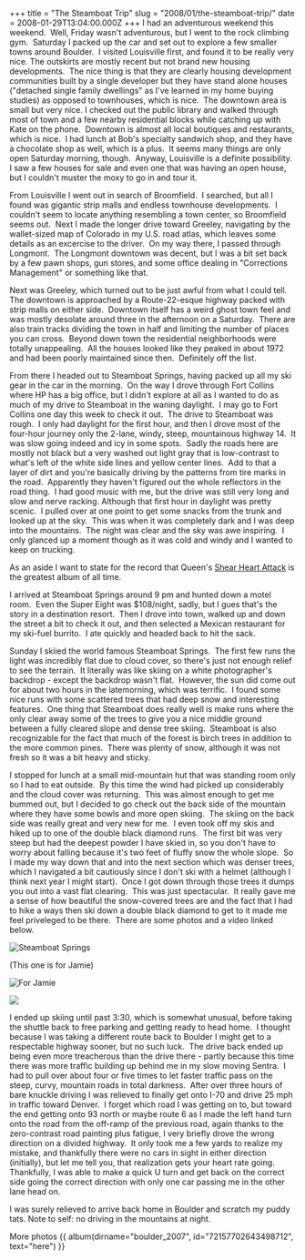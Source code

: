 +++
title = "The Steamboat Trip"
slug = "2008/01/the-steamboat-trip/"
date = 2008-01-29T13:04:00.000Z
+++
I had an adventurous weekend this weekend.  Well, Friday wasn't adventurous, but I went to the rock climbing gym.  Saturday I packed up the car and set out to explore a few smaller towns around Boulder.  I visited Louisville first, and found it to be really very nice. The outskirts are mostly recent but not brand new housing developments.  The nice thing is that they are clearly housing development communities built by a single developer but they have stand alone houses ("detached single family dwellings" as I've learned in my home buying studies) as opposed to townhouses, which is nice.  The downtown area is small but very nice. I checked out the public library and walked through most of town and a few nearby residential blocks while catching up with Kate on the phone.  Downtown is almost all local boutiques and restaurants, which is nice.  I had lunch at Bob's specialty sandwich shop, and they have a chocolate shop as well, which is a plus.  It seems many things are only open Saturday morning, though.  Anyway, Louisville is a definite possibility.  I saw a few houses for sale and even one that was having an open house, but I couldn't muster the moxy to go in and tour it.  

From Louisville I went out in search of Broomfield.  I searched, but all I found was gigantic strip malls and endless townhouse developments.  I couldn't seem to locate anything resembling a town center, so Broomfield seems out.  Next I made the longer drive toward Greeley, navigating by the wallet-sized map of Colorado in my U.S. road atlas, which leaves some details as an excercise to the driver.  On my way there, I passed through Longmont.  The Longmont downtown was decent, but I was a bit set back by a few pawn shops, gun stores, and some office dealing in "Corrections Management" or something like that.

Next was Greeley, which turned out to be just awful from what I could tell.  The downtown is approached by a Route-22-esque highway packed with strip malls on either side.  Downtown itself has a weird ghost town feel and was mostly desolate around three in the afternoon on a Saturday.  There are also train tracks dividing the town in half and limiting the number of places you can cross.  Beyond down town the residential neighborhoods were totally unappealing.  All the houses looked like they peaked in about 1972 and had been poorly maintained since then.  Definitely off the list.

From there I headed out to Steamboat Springs, having packed up all my ski gear in the car in the morning.  On the way I drove through Fort Collins where HP has a big office, but I didn't explore at all as I wanted to do as much of my drive to Steamboat in the waning daylight.  I may go to Fort Collins one day this week to check it out.  The drive to Steamboat was rough.  I only had daylight for the first hour, and then I drove most of the four-hour journey only the 2-lane, windy, steep, mountainous highway 14.  It was slow going indeed and icy in some spots.  Sadly the roads here are mostly not black but a very washed out light gray that is low-contrast to what's left of the white side lines and yellow center lines.  Add to that a layer of dirt and you're basically driving by the patterns from tire marks in the road.  Apparently they haven't figured out the whole reflectors in the road thing.  I had good music with me, but the drive was still very long and slow and nerve racking. Although that first hour in daylight was pretty scenic.  I pulled over at one point to get some snacks from the trunk and looked up at the sky.  This was when it was completely dark and I was deep into the mountains.  The night was clear and the sky was awe inspiring.  I only glanced up a moment though as it was cold and windy and I wanted to keep on trucking.

As an aside I want to state for the record that Queen's [Shear Heart Attack](http://www.amazon.com/Sheer-Heart-Attack-Queen/dp/B000000OAA/ref=pd_bbs_1?ie=UTF8&s=music&qid=1201593178&sr=8-1) is the greatest album of all time.

I arrived at Steamboat Springs around 9 pm and hunted down a motel room.  Even the Super Eight was $108/night, sadly, but I gues that's the story in a destination resort.  Then I drove into town, walked up and down the street a bit to check it out, and then selected a Mexican restaurant for my ski-fuel burrito.  I ate quickly and headed back to hit the sack.

Sunday I skiied the world famous Steamboat Springs.  The first few runs the light was incredibly flat due to cloud cover, so there's just not enough relief to see the terrain.  It literally was like skiing on a white photographer's backdrop - except the backdrop wasn't flat.  However, the sun did come out for about two hours in the latemorning, which was terrific.  I found some nice runs with some scattered trees that had deep snow and interesting features.  One thing that Steamboat does really well is make runs where the only clear away some of the trees to give you a nice middle ground between a fully cleared slope and dense tree skiing.  Steamboat is also recognizable for the fact that much of the forest is birch trees in addition to the more common pines.  There was plenty of snow, although it was not fresh so it was a bit heavy and sticky.

I stopped for lunch at a small mid-mountain hut that was standing room only so I had to eat outside.  By this time the wind had picked up considerably and the cloud cover was returning.  This was almost enough to get me bummed out, but I decided to go check out the back side of the mountain where they have some bowls and more open skiing.  The skiing on the back side was really great and very new for me.  I even took off my skis and hiked up to one of the double black diamond runs.  The first bit was very steep but had the deepest powder I have skied in, so you don't have to worry about falling because it's two feet of fluffy snow the whole slope.  So I made my way down that and into the next section which was denser trees, which I navigated a bit cautiously since I don't ski with a helmet (although I think next year I might start).  Once I got down through those trees it dumps you out into a vast flat clearing.  This was just spectacular.  It really gave me a sense of how beautiful the snow-covered trees are and the fact that I had to hike a ways then ski down a double black diamond to get to it made me feel priveleged to be there.  There are some photos and a video linked below.

![Steamboat Springs](https://peterlyons-org.s3.amazonaws.com/photos/boulder_2007/055_steamboat.jpg)

(This one is for Jamie)

![For Jamie](https://peterlyons-org.s3.amazonaws.com/photos/boulder_2007/056_steamboat_shadow.jpg)

![](https://peterlyons-org.s3.amazonaws.com/photos/boulder_2007/062_steamboat.jpg)

I ended up skiing until past 3:30, which is somewhat unusual, before taking the shuttle back to free parking and getting ready to head home.  I thought because I was taking a different route back to Boulder I might get to a respectable highway sooner, but no such luck.  The drive back ended up being even more treacherous than the drive there - partly because this time there was more traffic building up behind me in my slow moving Sentra.  I had to pull over about four or five times to let faster traffic pass on the steep, curvy, mountain roads in total darkness.  After over three hours of bare knuckle driving I was relieved to finally get onto I-70 and drive 25 mph in traffic toward Denver.  I forget which road I was getting on to, but toward the end getting onto 93 north or maybe route 6 as I made the left hand turn onto the road from the off-ramp of the previous road, again thanks to the zero-contrast road painting plus fatigue, I very briefly drove the wrong direction on a divided highway.  It only took me a few yards to realize my mistake, and thankfully there were no cars in sight in either direction (initially), but let me tell you, that realization gets your heart rate going.  Thankfully, I was able to make a quick U turn and get back on the correct side going the correct direction with only one car passing me in the other lane head on.

I was surely relieved to arrive back home in Boulder and scratch my puddy tats. Note to self: no driving in the mountains at night.

More photos {{ album(dirname="boulder_2007", id="72157702643498712", text="here") }}
